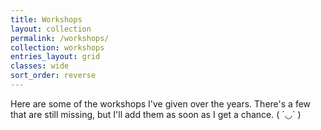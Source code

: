 ```yaml
---
title: Workshops
layout: collection
permalink: /workshops/
collection: workshops
entries_layout: grid
classes: wide
sort_order: reverse
---
```


Here are some of the workshops I've given over the years. There's a few that are still missing, but I'll add them as soon as I get a chance. ( ´◡` )